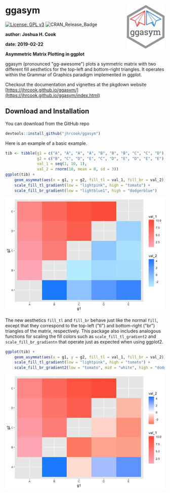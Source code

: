 
ggasym <img src="man/figures/logo.png" align="right" alt="" width="120" />
==========================================================================

[![License: GPL v3](https://img.shields.io/badge/License-GPLv3-blue.svg)](https://www.gnu.org/licenses/gpl-3.0) ![CRAN\_Release\_Badge](http://www.r-pkg.org/badges/version/ggasym)

**author: Joshua H. Cook**

**date: 2019-02-22**

**Asymmetric Matrix Plotting in ggplot**

ggasym (pronounced "gg-awesome") plots a symmetric matrix with two different fill aesthetics for the top-left and bottom-right triangles. It operates within the Grammar of Graphics paradigm implemented in ggplot.

Checkout the documentation and vignettes at the pkgdown website [https://jhrcook.github.io/ggasym/](https://jhrcook.github.io/ggasym/index.html)

Download and Installation
-------------------------

You can download from the GitHub repo

``` r
devtools::install_github("jhrcook/ggasym")
```

Here is an example of a basic example.

``` r
tib <- tibble(g1 = c("A", "A", "A", "A", "B", "B", "B", "C", "C", "D"),
              g2 = c("B", "C", "D", "E", "C", "D", "E", "D", "E", "E"),
              val_1 = seq(1, 10, 1),
              val_2 = rnorm(10, mean = 0, sd = 3))
ggplot(tib) +
    geom_asymmat(aes(x = g1, y = g2, fill_tl = val_1, fill_br = val_2)) +
    scale_fill_tl_gradient(low = "lightpink", high = "tomato") +
    scale_fill_br_gradient(low = "lightblue1", high = "dodgerblue")
```

![](README_files/figure-markdown_github/unnamed-chunk-2-1.png)

The new aesthetics `fill_tl` and `fill_br` behave just like the normal `fill`, except that they correspond to the top-left ("tl") and bottom-right ("br") triangles of the matrix, respectively. This package also includes analogous functions for scaling the fill colors such as `scale_fill_tl_gradient2` and `scale_fill_br_gradientn` that operate just as expected when using ggplot2.

``` r
ggplot(tib) +
    geom_asymmat(aes(x = g1, y = g2, fill_tl = val_1, fill_br = val_2)) +
    scale_fill_tl_gradient(low = "lightpink", high = "tomato") +
    scale_fill_br_gradient2(low = "tomato", mid = "white", high = "dodgerblue")
```

![](README_files/figure-markdown_github/unnamed-chunk-3-1.png)
